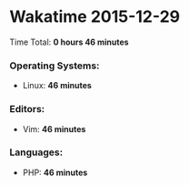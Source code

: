 # Wakatime 2015-12-29

Time Total: **0 hours 46 minutes**

### Operating Systems:
- Linux: **46 minutes** 

### Editors:
- Vim: **46 minutes** 

### Languages:
- PHP: **46 minutes** 


